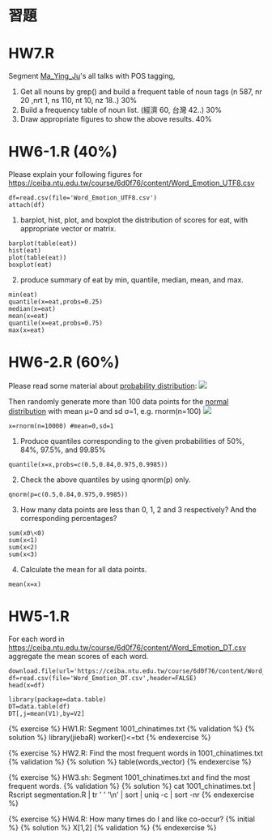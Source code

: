 # 習題

# HW7.R
Segment [Ma_Ying_Ju](http://dropbox.com/sh/pbbsla84bq6o678/AACtO1WjaMIxVh97eyWO81yNa)'s all talks with POS tagging,

1. Get all nouns by grep() and build a frequent table of noun tags (n 587, nr 20 ,nrt 1, ns 110, nt 10, nz 18..) 30%
2. Build a frequency table of noun list. (經濟 60, 台灣 42..) 30%
3. Draw appropriate figures to show the above results. 40%

# HW6-1.R (40%)
Please explain your following figures for https://ceiba.ntu.edu.tw/course/6d0f76/content/Word_Emotion_UTF8.csv
```{r}
df=read.csv(file='Word_Emotion_UTF8.csv')
attach(df)
```
1. barplot, hist, plot, and boxplot the distribution of scores for eat, with appropriate vector or matrix.
```{r}
barplot(table(eat))
hist(eat)
plot(table(eat))
boxplot(eat)
```
2. produce summary of eat by min, quantile, median, mean, and max.
```{r}
min(eat)
quantile(x=eat,probs=0.25)
median(x=eat)
mean(x=eat)
quantile(x=eat,probs=0.75)
max(x=eat)
```

# HW6-2.R (60%)
Please read some material about [probability distribution](http://books.google.com.tw/books?id=UvWkIg5E4foC):
![](http://upload.wikimedia.org/wikipedia/commons/thumb/1/12/Dice_Distribution_%28bar%29.svg/320px-Dice_Distribution_%28bar%29.svg.png)

Then randomly generate more than 100 data points for the [normal distribution](http://en.wikipedia.org/wiki/Normal_distribution) with mean μ=0 and sd σ=1, e.g. rnorm(n=100)
![](http://upload.wikimedia.org/wikipedia/commons/a/a9/Empirical_Rule.PNG)
```{r}
x=rnorm(n=10000) #mean=0,sd=1
```
1. Produce quantiles corresponding to the given probabilities of 50%, 84%, 97.5%, and 99.85%
```{r}
quantile(x=x,probs=c(0.5,0.84,0.975,0.9985))
```
2. Check the above quantiles by using qnorm(p) only.
```{r}
qnorm(p=c(0.5,0.84,0.975,0.9985))
```
3. How many data points are less than 0, 1, 2 and 3 respectively? And the corresponding percentages?
```{r}
sum(x0\<0)
sum(x<1)
sum(x<2)
sum(x<3)
```
4. Calculate the mean for all data points.
```{r}
mean(x=x)
```

# HW5-1.R
For each word in https://ceiba.ntu.edu.tw/course/6d0f76/content/Word_Emotion_DT.csv
aggregate the mean scores of each word.
```{r}
download.file(url='https://ceiba.ntu.edu.tw/course/6d0f76/content/Word_Emotion_DT.csv',destfile='Word_Emotion_DT.csv',method='wget')
df=read.csv(file='Word_Emotion_DT.csv',header=FALSE)
head(x=df)

library(package=data.table)
DT=data.table(df)
DT[,j=mean(V1),by=V2]
```

{% exercise %}
HW1.R: Segment 1001_chinatimes.txt
{% validation %}
{% solution %}
library(jiebaR)
worker()<=txt
{% endexercise %}

{% exercise %}
HW2.R: Find the most frequent words in 1001_chinatimes.txt
{% validation %}
{% solution %}
table(words_vector)
{% endexercise %}

{% exercise %}
HW3.sh: Segment 1001_chinatimes.txt and find the most frequent words.
{% validation %}
{% solution %}
cat 1001_chinatimes.txt | Rscript segmentation.R | tr ' ' '\n' | sort | uniq -c | sort -nr
{% endexercise %}

{% exercise %}
HW4.R: How many times do I and like co-occur?
{% initial %}
{% solution %}
X[1,2]
{% validation %}
{% endexercise %}
